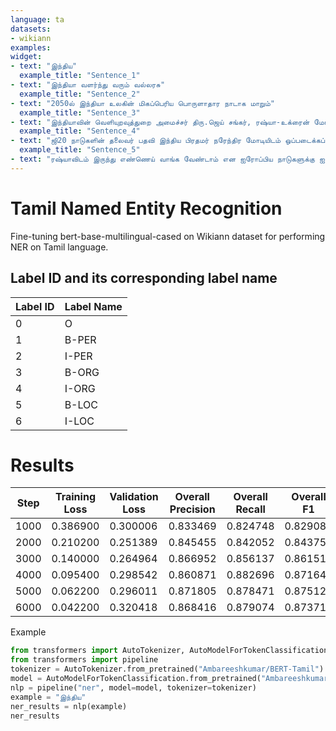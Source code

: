 ```yaml
---
language: ta
datasets:
- wikiann
examples:
widget:
- text: "இந்திய"
  example_title: "Sentence_1"
- text: "இந்தியா வளர்ந்து வரும் வல்லரசு"
  example_title: "Sentence_2"
- text: "2050ல் இந்தியா உலகின் மிகப்பெரிய பொருளாதார நாடாக மாறும்"
  example_title: "Sentence_3"
- text: "இந்தியாவின் வெளியுறவுத்துறை அமைச்சர் திரு.ஜெய் சங்கர், ரஷ்யா-உக்ரைன் மோதலில் இந்தியாவின் நிலைப்பாட்டை தெளிவாக எடுத்துரைத்தார்."
  example_title: "Sentence_4"
- text: "ஜி20 நாடுகளின் தலைவர் பதவி இந்திய பிரதமர் நரேந்திர மோடியிடம் ஒப்படைக்கப்பட்டுள்ளது"
  example_title: "Sentence_5"
- text: "ரஷ்யாவிடம் இருந்து எண்ணெய் வாங்க வேண்டாம் என ஐரோப்பிய நாடுகளுக்கு ஐரோப்பிய ஒன்றியம் அறிவுறுத்தியுள்ளது"
---
```


<h1>Tamil Named Entity Recognition</h1>
Fine-tuning bert-base-multilingual-cased on Wikiann dataset for performing NER on Tamil language.


## Label ID and its corresponding label name

| Label ID | Label Name|
| -------- | ----- |
|0 | O |
| 1 | B-PER |
| 2 | I-PER |
| 3 | B-ORG|
| 4 | I-ORG | 
| 5 | B-LOC |
| 6 | I-LOC |

<h1>Results</h1>

| Step | Training Loss|	Validation Loss|Overall Precision|Overall Recall|Overall F1|Overall Accuracy| Loc F1  | Org F1  | Per F1  | 
|----- |--------------|----------------|-----------------|--------------|----------|----------------|---------|---------|---------|
| 1000 |    0.386900  |	    0.300006   |   0.833469	     |   0.824748	| 0.829086 |   0.912857	    | 0.835343|	0.781625| 0.867752|
| 2000 |	0.210200  |	    0.251389   |   0.845455	     |   0.842052	| 0.843750 |   0.924861	    | 0.851711|	0.790198| 0.886515|
| 3000 |	0.140000  |	    0.264964   |   0.866952	     |   0.856137   | 0.861510 |   0.930141	    | 0.874872|	0.818150| 0.885203|
| 4000 |	0.095400  | 	0.298542   |   0.860871	     |   0.882696   | 0.871647 |   0.935692	    | 0.881348|	0.829285| 0.899245|
| 5000 |	0.062200  |	    0.296011   |   0.871805	     |   0.878471   | 0.875125 |   0.938806	    | 0.875434|	0.850889| 0.898148|
| 6000 |	0.042200  |     0.320418   |   0.868416	     |   0.879074   | 0.873713 |   0.937497	    | 0.877588|	0.833611| 0.907737|

Example
```py
from transformers import AutoTokenizer, AutoModelForTokenClassification
from transformers import pipeline
tokenizer = AutoTokenizer.from_pretrained("Ambareeshkumar/BERT-Tamil")
model = AutoModelForTokenClassification.from_pretrained("Ambareeshkumar/BERT-Tamil")
nlp = pipeline("ner", model=model, tokenizer=tokenizer)
example = "இந்திய"
ner_results = nlp(example)
ner_results
```